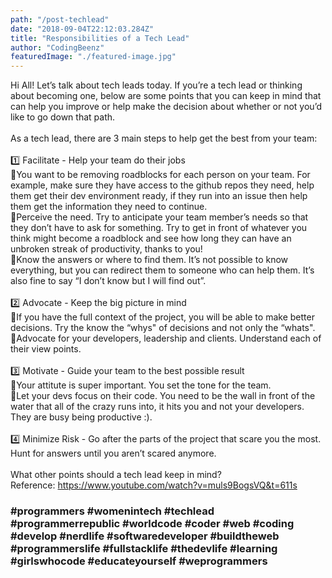 ```yaml
---
path: "/post-techlead"
date: "2018-09-04T22:12:03.284Z"
title: "Responsibilities of a Tech Lead"
author: "CodingBeenz"
featuredImage: "./featured-image.jpg"
---
```


Hi All! Let’s talk about tech leads today. If you’re a tech lead or thinking about becoming one, below are some points that you can keep in mind that can help you improve or help make the decision about whether or not you’d like to go down that path.
<br/>
<br/>
As a tech lead, there are 3 main steps to help get the best from your team:
<br/>
<br/>
1️⃣ Facilitate - Help your team do their jobs
<br/>
🔸You want to be removing roadblocks for each person on your team. For example, make sure they have access to the github repos they need, help them get their dev environment ready, if they run into an issue then help them get the information they need to continue.
<br/>
🔸Perceive the need. Try to anticipate your team member’s needs so that they don’t have to ask for something. Try to get in front of whatever you think might become a roadblock and see how long they can have an unbroken streak of productivity, thanks to you!
<br/>
🔸Know the answers or where to find them. It’s not possible to know everything, but you can redirect them to someone who can help them. It’s also fine to say “I don’t know but I will find out”.
<br/>
<br/>
2️⃣ Advocate - Keep the big picture in mind
<br/>
🔸If you have the full context of the project, you will be able to make better decisions. Try the know the “whys" of decisions and not only the “whats".
<br/>
🔸Advocate for your developers, leadership and clients. Understand each of their view points.
<br/>
<br/>
3️⃣ Motivate - Guide your team to the best possible result
<br/>
🔸Your attitute is super important. You set the tone for the team.
<br/>
🔸Let your devs focus on their code. You need to be the wall in front of the water that all of the crazy runs into, it hits you and not your developers. They are busy being productive :).
<br/>
<br/>
4️⃣ Minimize Risk - Go after the parts of the project that scare you the most. Hunt for answers until you aren’t scared anymore.
<br/>
<br/>
What other points should a tech lead keep in mind?
<br/>
Reference: https://www.youtube.com/watch?v=muls9BogsVQ&t=611s
<br/>

### #programmers #womenintech #techlead #programmerrepublic #worldcode #coder #web #coding #develop #nerdlife #softwaredeveloper #buildtheweb #programmerslife #fullstacklife #thedevlife #learning #girlswhocode #educateyourself #weprogrammers
